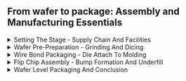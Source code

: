 <summary> <h2> From wafer to package: Assembly and Manufacturing Essentials </h2> </summary>
<details>
<summary> Setting The Stage - Supply Chain And Facilities </summary>

# 🧰 Semiconductor Packaging – Theory Overview

This section explains the **semiconductor supply chain** and provides a detailed look into a **package manufacturing unit** (ATMP – Assembly, Testing, Marking, and Packaging).

---

## 🔄 Semiconductor Supply Chain Overview

The semiconductor manufacturing supply chain is a multi-stage process that transforms raw silicon into fully functional end-user electronic products. Below are the key stages:

### 1. 🎨 **Design House**
- Inputs: EDA tools, Foundry PDKs
- Output: IC Design files (GDSII), Test programs
- Task: The chip is designed digitally using industry-standard EDA tools.

### 2. 🧪 **Wafer Fabrication**
- Inputs: Silicon wafers, Equipment, Gases, Chemicals, Materials
- Output: Wafer with fabricated ICs
- Task: Physical ICs are manufactured onto wafers using photolithography and other processes.

### 3. 📦 **Package Assembly and Test**
- Inputs: Substrates, Tools, Materials, Chemicals, Lids
- Output: Individual packaged ICs (e.g., Apple A15)
- Task: ICs are cut (diced), bonded, encapsulated, and tested. This is referred to as the ATMP process.

### 4. 🔧 **Board Assembly and Test**
- Inputs: PCBs, Tools, Materials
- Output: Assembled PCBs with IC packages
- Task: Multiple packaged ICs are mounted and tested on PCBs.

### 5. 📱 **Product Assembly and Test**
- Inputs: Components, Tools
- Output: Final consumer product (e.g., iPhone)
- Task: System-level integration and validation to produce the end product.

<img src="../images/module2/Screenshot 2025-04-05 164218.png" alt="Semiconductor Supply Chain Overview" width="600"/>

---

## 🏭 Introduction to a Package Manufacturing Unit (ATMP)

The **ATMP** process involves four core activities:  
**Assembly**, **Testing**, **Marking**, and **Packaging**.

### 🏢 Organization Type
- OSAT: Outsourced Semiconductor Assembly and Test providers  
  (e.g., ASE, Amkor, TATA)
- Alternatively, large companies (Intel, TSMC, Micron, Samsung) may run ATMP in-house.

### 🧰 Example Facility – Micron, Sanand (Gujarat)
- Total area: **1.4 million sq. ft.**
- Clean room area: **500,000 sq. ft.** (Class 1000/10000)
- Source: [Forbes India](https://www.forbesindia.com/)

### 🧱 Layout of an ATMP Unit

#### 🔹 Material Preparation and Storage
- Raw materials are staged for processing.

#### 🔹 Processing Zone
- Clean Room: ISO Class 6 & 7
- Key Steps:
  - Die bonding
  - Wire/Flip-chip bonding
  - Encapsulation
  - RDL (Redistribution Layer) formation

#### 🔹 Testing Area
- Electrical test
- Burn-in
- Reliability chamber testing

#### 🔹 Warehouse and Utility
- Storage of packaged ICs and system infrastructure

<img src="../images/module2/Screenshot 2025-04-05 164316.png" alt="Package Manufacturing Unit" width="600"/>

</details>

<details>
<summary> Wafer Pre-Preparation - Grinding And Dicing </summary>

# 🧪 Wafer Processing Inside the Cleanroom Area

This document outlines the sequence of steps involved in the wafer preparation process inside an **ISO Class 7 cleanroom**. The cleanroom environment is essential to maintain the cleanliness and integrity of semiconductor wafers during processing.

## 🔄 Process Flow

1. **Incoming Wafer Carrier**  
   Wafers arrive in a protective carrier that ensures they remain uncontaminated before entering the processing line.

2. **Wafer Inspection**  
   The wafers are visually and optically inspected for surface defects, contamination, or damage before further processing.

3. **Wafer Front Tape Lamination**  
   A protective tape is laminated on the front (device side) of the wafer to protect it during subsequent processes like grinding and dicing.

4. **Wafer Backside Grinding**  
   The wafer’s backside is ground using a rotating grinding wheel to reduce thickness and enable better thermal performance and flexibility for final packaging.

5. **Tape Frame Mounting to Wafer Backside**  
   After grinding, the wafer is mounted on a ring frame using an adhesive tape. This stabilizes the wafer and keeps individual die in place during dicing.

6. **Two-step Wafer Dicing (Laser Grooving + Blade Dicing)**  
   - **Laser Grooving**: Precision laser cuts grooves along scribe lines to weaken the wafer structure.  
   - **Blade Dicing**: A high-precision blade is then used to physically dice the wafer into individual dies or chips.

<img src="../images/module2/Screenshot 2025-04-05 165319.png" alt="Package Manufacturing Unit" width="600"/>
</details>

<details>
<summary> Wire Bond Packaging - Die Attach To Molding </summary>

# 🛠️ Activities Inside the Cleanroom Area – Wire Bond Packaging

This section covers the standard steps followed inside a cleanroom environment for **Wire Bond Packaging** in semiconductor device assembly.

---

## ⚙️ Process Flow

### 1. Die Attach
The individual chip (die) is attached to a substrate or lead frame using epoxy.  
Steps include:
- **Epoxy Dispense**  
- **Pick the Chip**  
- **Place on the Die Attach Film (DAF)**

---

### 2. Curing
The die-attached unit is subjected to a heating process to cure the epoxy, ensuring a strong and stable bond between the die and the substrate.

---

### 3. Wire Bonding
Fine gold or aluminum wires are bonded between the die and the package substrate pads using thermal and ultrasonic energy.

#### Key steps:
- Formation of a **ball bond** using an EFO (Electronic Flame-Off) spark  
- Bonding the ball to the die pad  
- Creating a **wire loop**  
- Forming a **crescent bond** on the substrate side

---

### 4. Molding (Transfer Molding)
A mold compound is injected to encapsulate the wire-bonded die, providing protection from environmental damage and mechanical stress. Resin flows uniformly to cover the entire chip.

---

### 5. Marking (Laser)
Laser marking is used to engrave identification codes, logos, or batch numbers on the molded package surface.

---

### 6. Singulation (Dicing Blade)
The molded wafer is cut into individual units (ICs) using a **dicing blade**. A thinner blade is typically used to minimize chipping and maximize precision.

---

<img src="../images/module2/Screenshot 2025-04-05 170414.png" alt="Package Manufacturing Unit" width="600"/>

</details>

<details>
<summary> Flip Chip Assembly - Bump Formation And Underfill </summary>

# Activities Inside the Cleanroom Area

## 📦 Flip Chip Packaging

Flip chip packaging is a semiconductor packaging method that involves mounting the die face-down on the substrate, which improves electrical performance and allows for more interconnects.

### 🔩 Key Steps:

1. **Bump Formation on Silicon (Si)**
   - Solder bumps are created on the die.
   - Bumps are reflowed to form strong electrical and mechanical connections.

2. **Chip Flip and Placement**
   - The chip is flipped upside down.
   - Solder balls align with the substrate’s bond pads.
   - Flux is applied to promote solder wetting.

3. **Solder Reflow**
   - The chip is heated so the solder balls melt and bond with the substrate.

4. **Flux Cleansing**
   - Residual flux is removed using solvent spray to prevent corrosion.

5. **Underfill Dispensing and Cure**
   - Underfill material is applied to improve mechanical strength and thermal conductivity.
   - Heating cures the underfill.

6. **Molding and Marking**
   - A protective mold compound is applied.
   - Laser marking is done for identification.
   
7. **Ball Mounting and Reflow**
   - Solder balls are mounted on the substrate.
   - A final reflow process ensures firm attachment of solder balls.

---
<img src="../images/module2/Screenshot 2025-04-05 170948.png" alt="Package Manufacturing Unit" width="600"/>

</details>

<details>
<summary> Wafer Level Packaging And Conclusion </summary>

## 🧩 Wafer Level Packaging (WLP)

Wafer Level Packaging is a technology that enables the packaging of ICs while still in the wafer format, leading to smaller size and lower cost.

### 🔁 Reconstitution Process:

1. **Diced Wafer Handling**
   - Known good dies are picked and placed onto a temporary carrier.

2. **Molding**
   - Dies are molded into a single reconstituted wafer.
   - The carrier is later released, leaving a molded wafer.

### 🔧 RDL (Redistribution Layer) Preparation:

1. **Dielectric & Metal Coating**
   - Initial dielectric and metal layers are deposited on the reconstituted wafer.

2. **RDL Patterning**
   - Multiple RDL layers are patterned for interconnection routing.

3. **Solder Ball Attach**
   - Solder balls are mounted on the final RDL pads to enable surface mounting.

4. **Final Laser Marking and Singulation**
   - Each packaged die is marked.
   - The wafer is diced (singulated) into individual packages.

---
<img src="../images/module2/Screenshot 2025-04-05 171040.png" alt="Package Manufacturing Unit" width="600"/>

